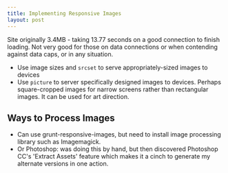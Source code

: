```yaml
---
title: Implementing Responsive Images
layout: post
---
```


Site originally 3.4MB - taking 13.77 seconds on a good connection to finish loading. Not very good for those on data connections or when contending against data caps, or in any situation.

- Use image sizes and `srcset` to serve appropriately-sized images to devices
- Use `picture` to server specifically designed images to devices. Perhaps square-cropped images for narrow screens rather than rectangular images. It can be used for art direction.

## Ways to Process Images
- Can use grunt-responsive-images, but need to install image processing library such as Imagemagick. 
- Or Photoshop: was doing this by hand, but then discovered Photoshop CC's 'Extract Assets' feature which makes it a cinch to generate my alternate versions in one action.